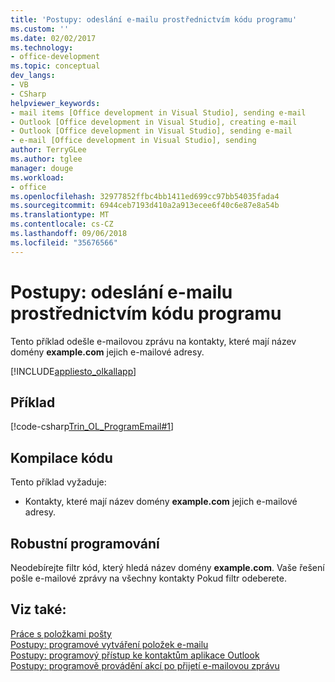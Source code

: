 ```yaml
---
title: 'Postupy: odeslání e-mailu prostřednictvím kódu programu'
ms.custom: ''
ms.date: 02/02/2017
ms.technology:
- office-development
ms.topic: conceptual
dev_langs:
- VB
- CSharp
helpviewer_keywords:
- mail items [Office development in Visual Studio], sending e-mail
- Outlook [Office development in Visual Studio], creating e-mail
- Outlook [Office development in Visual Studio], sending e-mail
- e-mail [Office development in Visual Studio], sending
author: TerryGLee
ms.author: tglee
manager: douge
ms.workload:
- office
ms.openlocfilehash: 32977852ffbc4bb1411ed699cc97bb54035fada4
ms.sourcegitcommit: 6944ceb7193d410a2a913ecee6f40c6e87e8a54b
ms.translationtype: MT
ms.contentlocale: cs-CZ
ms.lasthandoff: 09/06/2018
ms.locfileid: "35676566"
---
```

# <a name="how-to-programmatically-send-email"></a>Postupy: odeslání e-mailu prostřednictvím kódu programu  
  Tento příklad odešle e-mailovou zprávu na kontakty, které mají název domény **example.com** jejich e-mailové adresy.  
  
 [!INCLUDE[appliesto_olkallapp](../vsto/includes/appliesto-olkallapp-md.md)]  
  
## <a name="example"></a>Příklad  
 [!code-csharp[Trin_OL_ProgramEmail#1](../vsto/codesnippet/CSharp/Trin_OL_ProgramEMail/thisaddin.cs#1)]  
  
## <a name="compile-the-code"></a>Kompilace kódu  
 Tento příklad vyžaduje:  
  
-   Kontakty, které mají název domény **example.com** jejich e-mailové adresy.  
  
## <a name="robust-programming"></a>Robustní programování  
 Neodebírejte filtr kód, který hledá název domény **example.com**. Vaše řešení pošle e-mailové zprávy na všechny kontakty Pokud filtr odeberete.  
  
## <a name="see-also"></a>Viz také:  
 [Práce s položkami pošty](../vsto/working-with-mail-items.md)   
 [Postupy: programové vytváření položek e-mailu](../vsto/how-to-programmatically-create-an-e-mail-item.md)   
 [Postupy: programový přístup ke kontaktům aplikace Outlook](../vsto/how-to-programmatically-access-outlook-contacts.md)   
 [Postupy: programově provádění akcí po přijetí e-mailovou zprávu](../vsto/how-to-programmatically-perform-actions-when-an-e-mail-message-is-received.md)  
  
  